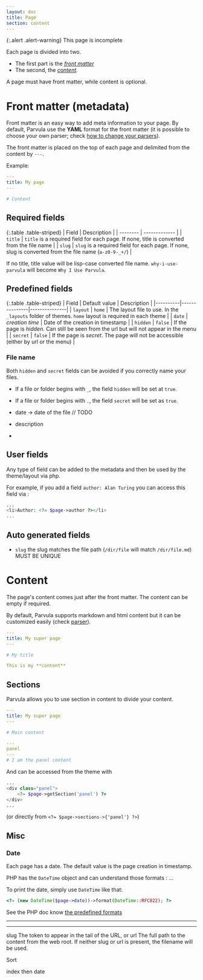 ```yaml
---
layout: doc
title: Page
section: content
---
```


{:.alert .alert-warning}
This page is incomplete

Each page is divided into two.

- The first part is the [*front matter*](#front-matter-metadata)
- The second, the [*content*](#content).

A page must have front matter, while content is optional.


# Front matter (metadata)

Front matter is an easy way to add meta information to your page. By default, Parvula use the **YAML** format for the front matter (it is possible to choose your own parser; check [how to change your parsers](parser)).

The front matter is placed on the top of each page and delimited from the content by `---`.

Example:

```yaml
---
title: My page
---

# Content
```

## Required fields

<!-- // pas required ? -->

{:.table .table-striped}
| Field    | Description   |
| -------- | ------------- |
| `title`  |  `title` is a required field for each page. If none, title is converted from the file name |
| `slug`   |  `slug` is a required field for each page. If none, slug is converted from the file name (`a-z0-9-_+/`) |

<!-- // TODO -->
<!-- OR title = filename -->

If no title, title value will be lisp-case converted file name.
`why-i-use-parvula` will become `Why I Use Parvula`.

<!-- `why-i_use_parvula` will become `Why I use parvula` ??. -->


## Predefined fields

{:.table .table-striped}
| Field    | Default value | Description   |
|----------|---------------|---------------|
| `layout` | `home`        | The layout file to use. In the `_layouts` folder of themes. `home` layout is required in each theme |
| `date` | *creation time*       | Date of the creation in timestamp |
| `hidden` | `false`       | If the page is *hidden*. Can still be seen from the url but will not appear in the menu |
| `secret` | `false`       | If the page is *secret*. The page will not be accessible (either by url or  the menu) |

### File name

Both `hidden` and `secret` fields can be avoided if you correctly name your files.

 - If a file or folder begins with `_`, the field `hidden` will be set at `true`.
 - If a file or folder begins with `.`, the field `secret` will be set as `true`.

 - date -> date of the file // TODO
 - description
 -

## User fields

Any type of field can be added to the metadata and then be used by the theme/layout via php.

For example, if you add a field `author: Alan Turing` you can access this field via :

```php
...
<li>Author: <?= $page->author ?></li>
...
```

## Auto generated fields

- `slug` the slug matches the file path (`/dir/file` will match `/dir/file.md`) MUST BE UNIQUE
<!-- // Can be overridden ?? -->

# Content

The page's content comes just after the front matter. The content can be empty if required.

By default, Parvula supports markdown and html content but it can be customized easily (check [parser](#)).

```yaml
---
title: My super page
---

# My title

This is my **content**
```

## Sections

Parvula allows you to use section in content to divide your content.

```yaml
---
title: My super page
---

# Main content

---
panel
---
# I am the panel content
```

And can be accessed from the theme with

```php
...
<div class="panel">
    <?= $page->getSection('panel') ?>
</div>
...
```
(or directly from `<?= $page->sections->{'panel'} ?>`)


## Misc

### Date

Each page has a date. The default value is the page creation in timestamp.

PHP has the `DateTime` object and can understand those formats : ...

To print the date, simply use `DateTime` like that:

```php
<?= (new DateTime($page->date))->format(DateTime::RFC822); ?>
```

See the PHP doc know [the predefined formats](https://secure.php.net/manual/en/class.datetime.php)

---

---

slug The token to appear in the tail of the URL, or
url The full path to the content from the web root.
If neither slug or url is present, the filename will be used.



Sort

index then date
